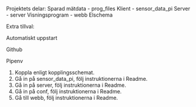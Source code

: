 Projektets delar:
Sparad mätdata - prog_files 
Klient - sensor_data_pi
Server - server
Visningsprogram - webb
Elschema

Extra tillval:

Automatiskt uppstart

Github

Pipenv

1. Koppla enligt kopplingsschemat.
2. Gå in på sensor_data_pi, följ instruktionerna i Readme.
4. Gå in på server, följ instruktionerna i Readme.
5. Gå in på conf, följ instruktionerna i Readme.
6. Gå till webb, följ instruktionerna i Readme.

